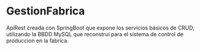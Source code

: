 # GestionFabrica
ApiRest creada con SpringBoot que expone los servicios básicos de CRUD, utilizando la BBDD MySQL que reconstruí para el sistema de control de produccion en la fabrica.
